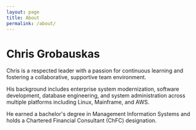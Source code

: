 ```yaml
---
layout: page
title: About
permalink: /about/
---
```


# Chris Grobauskas
Chris is a respected leader with a passion for continuous learning and fostering a collaborative, supportive team environment.

His background includes enterprise system modernization, software development, database engineering, and system administration across multiple platforms including Linux, Mainframe, and AWS.

He earned a bachelor's degree in Management Information Systems and holds a Chartered Financial Consultant (ChFC) designation.